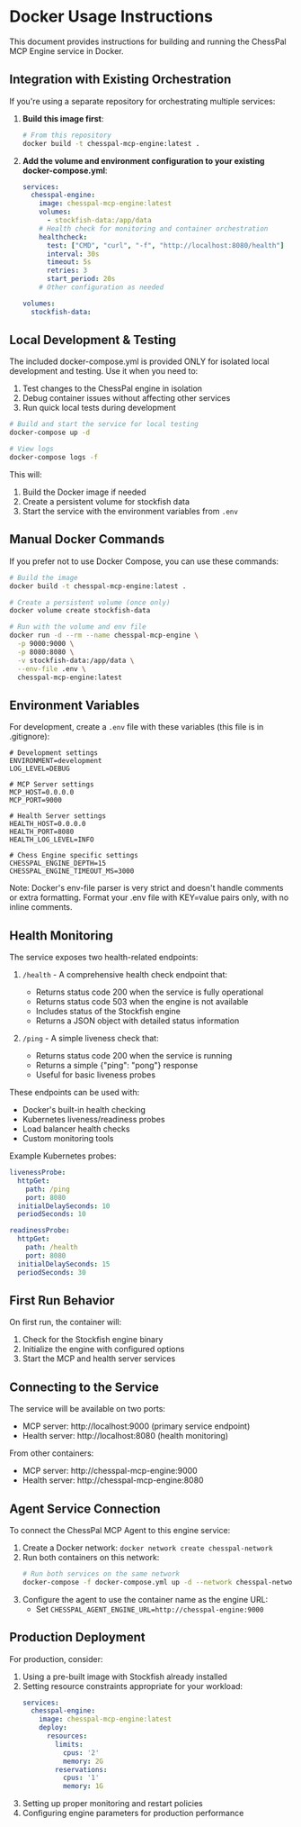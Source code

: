 # Docker Usage Instructions

This document provides instructions for building and running the ChessPal MCP Engine service in Docker.

## Integration with Existing Orchestration

If you're using a separate repository for orchestrating multiple services:

1. **Build this image first**:
   ```bash
   # From this repository
   docker build -t chesspal-mcp-engine:latest .
   ```

2. **Add the volume and environment configuration to your existing docker-compose.yml**:
   ```yaml
   services:
     chesspal-engine:
       image: chesspal-mcp-engine:latest
       volumes:
         - stockfish-data:/app/data
       # Health check for monitoring and container orchestration
       healthcheck:
         test: ["CMD", "curl", "-f", "http://localhost:8080/health"]
         interval: 30s
         timeout: 5s
         retries: 3
         start_period: 20s
       # Other configuration as needed

   volumes:
     stockfish-data:
   ```

## Local Development & Testing

The included docker-compose.yml is provided ONLY for isolated local development and testing. Use it when you need to:

1. Test changes to the ChessPal engine in isolation
2. Debug container issues without affecting other services
3. Run quick local tests during development

```bash
# Build and start the service for local testing
docker-compose up -d

# View logs
docker-compose logs -f
```

This will:
1. Build the Docker image if needed
2. Create a persistent volume for stockfish data
3. Start the service with the environment variables from `.env`

## Manual Docker Commands

If you prefer not to use Docker Compose, you can use these commands:

```bash
# Build the image
docker build -t chesspal-mcp-engine:latest .

# Create a persistent volume (once only)
docker volume create stockfish-data

# Run with the volume and env file
docker run -d --rm --name chesspal-mcp-engine \
  -p 9000:9000 \
  -p 8080:8080 \
  -v stockfish-data:/app/data \
  --env-file .env \
  chesspal-mcp-engine:latest
```

## Environment Variables

For development, create a `.env` file with these variables (this file is in .gitignore):

```
# Development settings
ENVIRONMENT=development
LOG_LEVEL=DEBUG

# MCP Server settings
MCP_HOST=0.0.0.0
MCP_PORT=9000

# Health Server settings
HEALTH_HOST=0.0.0.0
HEALTH_PORT=8080
HEALTH_LOG_LEVEL=INFO

# Chess Engine specific settings
CHESSPAL_ENGINE_DEPTH=15
CHESSPAL_ENGINE_TIMEOUT_MS=3000
```

Note: Docker's env-file parser is very strict and doesn't handle comments or extra formatting. Format your .env file with KEY=value pairs only, with no inline comments.

## Health Monitoring

The service exposes two health-related endpoints:

1. `/health` - A comprehensive health check endpoint that:
   - Returns status code 200 when the service is fully operational
   - Returns status code 503 when the engine is not available
   - Includes status of the Stockfish engine
   - Returns a JSON object with detailed status information

2. `/ping` - A simple liveness check that:
   - Returns status code 200 when the service is running
   - Returns a simple {"ping": "pong"} response
   - Useful for basic liveness probes

These endpoints can be used with:
- Docker's built-in health checking
- Kubernetes liveness/readiness probes
- Load balancer health checks
- Custom monitoring tools

Example Kubernetes probes:
```yaml
livenessProbe:
  httpGet:
    path: /ping
    port: 8080
  initialDelaySeconds: 10
  periodSeconds: 10

readinessProbe:
  httpGet:
    path: /health
    port: 8080
  initialDelaySeconds: 15
  periodSeconds: 30
```

## First Run Behavior

On first run, the container will:
1. Check for the Stockfish engine binary
2. Initialize the engine with configured options
3. Start the MCP and health server services

## Connecting to the Service

The service will be available on two ports:
- MCP server: http://localhost:9000 (primary service endpoint)
- Health server: http://localhost:8080 (health monitoring)

From other containers:
- MCP server: http://chesspal-mcp-engine:9000
- Health server: http://chesspal-mcp-engine:8080

## Agent Service Connection

To connect the ChessPal MCP Agent to this engine service:

1. Create a Docker network: `docker network create chesspal-network`
2. Run both containers on this network:
   ```bash
   # Run both services on the same network
   docker-compose -f docker-compose.yml up -d --network chesspal-network
   ```
3. Configure the agent to use the container name as the engine URL:
   - Set `CHESSPAL_AGENT_ENGINE_URL=http://chesspal-engine:9000`

## Production Deployment

For production, consider:
1. Using a pre-built image with Stockfish already installed
2. Setting resource constraints appropriate for your workload:
   ```yaml
   services:
     chesspal-engine:
       image: chesspal-mcp-engine:latest
       deploy:
         resources:
           limits:
             cpus: '2'
             memory: 2G
           reservations:
             cpus: '1'
             memory: 1G
   ```
3. Setting up proper monitoring and restart policies
4. Configuring engine parameters for production performance
